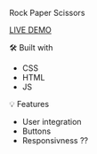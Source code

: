 Rock Paper Scissors

[LIVE DEMO](https://prostok.github.io/Rock-Paper-Scissors/)

🛠️ Built with

- CSS
- HTML
- JS

💡 Features

- User integration 
- Buttons
- Responsivness ?? 
